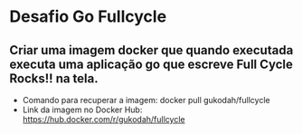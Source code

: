# Desafio Go Fullcycle
## Criar uma imagem docker que quando executada executa uma aplicação go que escreve Full Cycle Rocks!! na tela.

- Comando para recuperar a imagem: docker pull gukodah/fullcycle
- Link da imagem no Docker Hub: https://hub.docker.com/r/gukodah/fullcycle
